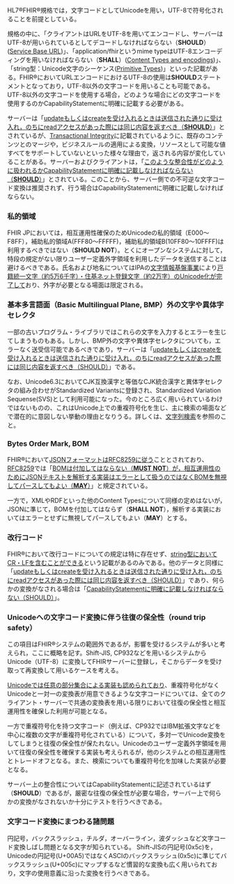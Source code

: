 HL7®FHIR®規格では，文字コードとしてUnicodeを用い，UTF-8で符号化されることを前提としている。

規格の中に、「クライアントはURLをUTF-8を用いてエンコードし、サーバーはUTF-8が用いられているとしてデコードしなければならない（**SHOULD**）([Service Base URL](https://www.hl7.org/fhir/http.html))」、「application/fhirというmime typeはUTF-8エンコーディングを用いなければならない（**SHALL**）([Content Types and encodings](https://www.hl7.org/fhir/http.html#mime-type))」、「string型：Unicode文字のシーケンス([Primitive Types](https://www.hl7.org/fhir/datatypes.html#primitive))」といった記載がある。FHIR®においてURLエンコードにおけるUTF-8の使用は**SHOULD**ステートメントとなっており，UTF-8以外の文字コードを用いることも可能である。UTF-8以外の文字コードを使用する場合，どのような場合にどの文字コードを使用するのかCapabilityStatementに明確に記載する必要がある。

サーバーは「[updateもしくはcreateを受け入れるときは送信された通りに受け入れ，のちにreadアクセスがあった際には同じ内容を返すべき（**SHOULD**）](https://www.hl7.org/fhir/http.html#update、https://www.hl7.org/fhir/http.html#create)」とされているが、[Transactional Integrity](https://www.hl7.org/fhir/http.html#transactional-integrity)に記載されているように、既存のコンテンツとのマージや，ビジネスルールの適用による変換，リソースとして可能な値すべてをサポートしていないといった様々な理由で，返される内容が変化していることがある。サーバーおよびクライアントは，「[このような整合性がどのように扱われるかCapabilityStatementに明確に記載しなければならない（**SHOULD**）](https://www.hl7.org/fhir/http.html#conformance-rules)」とされている。このことから、サーバー側での不可逆な文字コード変換は推奨されず、行う場合はCapabilityStatementに明確に記載しなければならない。

###  私的領域
FHIR JPにおいては，相互運用性確保のためUnicodeの私的領域（E000～F8FF），補助私的領域A(FFF80～FFFFF)，補助私的領域B(10FF80～10FFFF)は利用するべきではない（**SHOULD NOT**）。とくにオープンなシステムに対して，特段の規定がない限りユーザー定義外字領域を利用したデータを送信することは避けるべきである。氏名および地名についてはIPAの[文字情報基盤事業](https://moji.or.jp/mojikiban/mjlist/)により[戸籍統一文字（約5万6千字）・住基ネット登録文字（約2万字）のUnicode化が完了して](https://www.ipa.go.jp/about/press/20171225.html)おり、外字が必要となる場面は限定される。

### 基本多言語面（Basic Multilingual Plane, BMP）外の文字や異体字セレクタ
一部の古いプログラム・ライブラリではこれらの文字を入力するとエラーを生じてしまうものもある。しかし、BMP外の文字や異体字セレクタについても，エラーなく送受信可能であるべきであり，サーバーは「[updateもしくはcreateを受け入れるときは送信された通りに受け入れ，のちにreadアクセスがあった際には同じ内容を返すべき（SHOULD）](https://www.hl7.org/fhir/http.html#update)」である。

なお、Unicode6.3においてCJK互換漢字と等価なCJK統合漢字と異体字セレクタの組み合わせがStandardized Variantsに登録され、Standardized Variation Sequense(SVS)として利用可能になった。今のところ広く用いられているわけではないものの、これはUnicode上での重複符号化を生じ、主に検索の場面などで潜在的に意図しない挙動の理由となりうる。詳しくは、[文字列検索](guide-stringSearch.html)を参照のこと。

### Bytes Order Mark, BOM
FHIR®において[JSONフォーマットはRFC8259に従う](https://www.hl7.org/fhir/json.html#2.6.2)こととされており、[RFC8259](https://www.rfc-editor.org/rfc/rfc8259)では「[BOMは付加してはならない（**MUST NOT**）が，相互運用性のためにJSONテキストを解析する実装はエラーとして扱うのではなくBOMを無視してパースしてもよい（**MAY**）](https://www.rfc-editor.org/rfc/rfc8259#section-8.1)」と規定されている。

一方で，XMLやRDFといった他のContent Typesについて同様の定めはないが，JSONに準じて，BOMを付加してはならず（**SHALL NOT**），解析する実装においてはエラーとせずに無視してパースしてもよい（**MAY**）とする。

### 改行コード
FHIR®において改行コードについての規定は特に存在せず、[string型においてCR・LFを含むことができる](https://www.hl7.org/fhir/datatypes.html#primitive)という記載があるのみである。他のデータと同様に「[updateもしくはcreateを受け入れるときは送信された通りに受け入れ，のちにreadアクセスがあった際には同じ内容を返すべき（SHOULD）](https://www.hl7.org/fhir/http.html#update)」であり、何らかの変換がなされる場合は「[CapabilityStatementに明確に記載しなければならない（SHOULD）](https://www.hl7.org/fhir/http.html#conformance-rules)」。

### Unicodeへの文字コード変換に伴う往復の保全性（round trip safety）
この項目はFHIR®システムの範囲外であるが，影響を受けるシステムが多いと考えられ，ここに概略を記す。Shift-JIS, CP932などを用いるシステムからUnicode（UTF-8）に変換してFHIRサーバーに登録し，そこからデータを受け取って再変換して用いるケースを考える。

[Unicodeでは任意の部分集合による実装も認められており](https://www.ogis-ri.co.jp/otc/hiroba/technical/program_standards/part1.html)、重複符号化がなくUnicodeと一対一の変換表が用意できるような文字コードについては、全てのクライアント・サーバーで共通の変換表を用いる限りにおいて往復の保全性と相互運用性を確保した利用が可能となる。

一方で重複符号化を持つ文字コード（例えば、CP932ではIBM拡張文字などを中心に複数の文字が重複符号化されている）について，多対一でUnicode変換をしてしまうと往復の保全性が保たれない。Unicodeのユーザー定義外字領域を用いて往復の保全性を確保する実装も考えられるが，他のシステムとの相互運用性とトレードオフとなる。また、検索についても重複符号化を加味した実装が必要となる。

サーバー上の整合性についてはCapabilityStatementに記述されているはず（**SHOULD**）であるが，厳密な往復の保全性が必要な場合，サーバー上で何らかの変換がなされないか十分にテストを行うべきである。

### 文字コード変換にまつわる諸問題
円記号，バックスラッシュ，チルダ，オーバーライン，波ダッシュなど文字コード変換しばし問題となる文字が知られている。
Shift-JISの円記号(0x5c)を，Unicodeの円記号(U+00A5)ではなくASCIのバックスラッシュ(0x5c)に準じてバックスラッシュ(U+005c)にマップするなど慣習的な変換も広く用いられており，文字の使用意義に沿った変換を行うべきである。